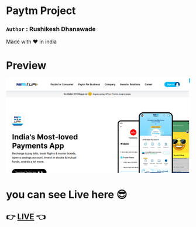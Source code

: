 # Paytm Project

### `Author` : **Rushikesh Dhanawade**

Made with ❤ in india

# Preview

![preview](thumbnail.png)

# you can see Live here 😎

## 👉 [LIVE](https://rushi-paytm.netlify.app/) 👈